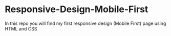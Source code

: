 # Responsive-Design-Mobile-First
In this repo you will find my first responsive design (Mobile First) page using HTML and CSS

